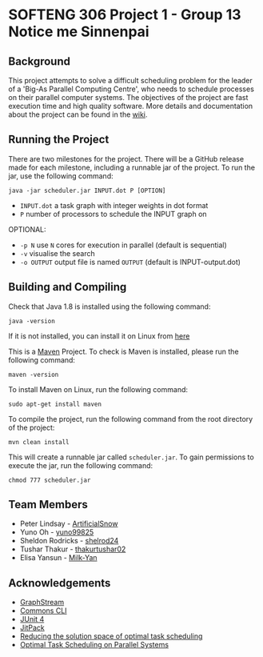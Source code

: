 # SOFTENG 306 Project 1 - Group 13 Notice me Sinnenpai
## Background
This project attempts to solve a difficult scheduling problem for the leader of a 'Big-As Parallel Computing Centre', who needs to schedule processes on their parallel computer systems. The objectives of the project are fast execution time and high quality software. More details and documentation about the project can be found in the [wiki](wiki/Home.md).

## Running the Project
There are two milestones for the project. There will be a GitHub release made for each milestone, including a runnable jar of the project.
To run the jar, use the following command:
```
java -jar scheduler.jar INPUT.dot P [OPTION]
```
* `INPUT.dot` a task graph with integer weights in dot format
* `P` number of processors to schedule the INPUT graph on

OPTIONAL:
* `-p N` use `N` cores for execution in parallel (default is sequential)
* `-v` visualise the search
* `-o OUTPUT` output file is named `OUTPUT` (default is INPUT-output.dot)

## Building and Compiling
Check that Java 1.8 is installed using the following command:
```
java -version
```
If it is not installed, you can install it on Linux from [here](https://www.oracle.com/java/technologies/javase/javase-jdk8-downloads.html)

This is a [Maven](https://maven.apache.org/) Project. To check is Maven is installed, please run the following command:
```
maven -version
```
To install Maven on Linux, run the following command:
```
sudo apt-get install maven
```
To compile the project, run the following command from the root directory of the project:
```
mvn clean install
```
This will create a runnable jar called `scheduler.jar`.
To gain permissions to execute the jar, run the following command:
```
chmod 777 scheduler.jar
```

## Team Members
* Peter Lindsay - [ArtificialSnow](https://github.com/ArtificialSnow)
* Yuno Oh - [yuno99825](https://github.com/yuno99825)
* Sheldon Rodricks - [shelrod24](https://github.com/shelrod24)
* Tushar Thakur - [thakurtushar02](https://github.com/thakurtushar02)
* Elisa Yansun - [Milk-Yan](https://github.com/Milk-Yan)

## Acknowledgements
* [GraphStream](http://graphstream-project.org/)
* [Commons CLI](https://commons.apache.org/proper/commons-cli/)
* [JUnit 4](https://junit.org/junit4/)
* [JitPack](https://jitpack.io/)
* [Reducing the solution space of optimal task scheduling](http://www.sciencedirect.com/science/article/pii/S0305054813002542)
* [Optimal Task Scheduling on Parallel Systems](https://researchspace.auckland.ac.nz/handle/2292/27803)
